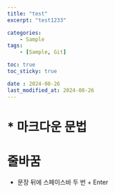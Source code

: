 ```yaml
---
title: "test"
excerpt: "test1233"

categories:
    - Sample
tags:
    - [Sample, Git]

toc: true
toc_sticky: true

date : 2024-08-26
last_modified_at: 2024-08-26
---
```


# * 마크다운 문법

# 줄바꿈
- 문장 뒤에 스페이스바 두 번 + Enter
